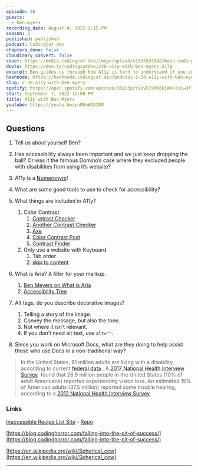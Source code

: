 ```yaml
---
episode: 38
guests:
  - ben-myers
recording_date: August 4, 2022 2:15 PM
season: 2
published: published
podcast: CodingCat.dev
chapters_done: false
cloudinary_convert: false
cover: https://media.codingcat.dev/image/upload/v1655831842/main-codingcatdev-photo/A11y_with_Ben_Myers.jpg
devto: https://dev.to/codingcatdev/238-a11y-with-ben-myers-517g
excerpt: Ben guides us through how A11y is hard to understand if you don’t use it everyday. He also shows us many tools that we can use to help make more accessibility compliant websites.
hashnode: https://hashnode.codingcat.dev/podcast-2-38-a11y-with-ben-myers
slug: 2-38-a11y-with-ben-myers
spotify: https://open.spotify.com/episode/33Zc3prYvzVFI9M66BjWHH?si=Qfl5jsSrQCOb3PdU5eqEbA
start: September 7, 2022 12:00 PM
title: A11y with Ben Myers
youtube: https://youtu.be/pnRUoW2OZOU
---
```


## Questions

1. Tell us about yourself Ben?
2. Has accessibility always been important and we just keep dropping the ball? Or was it the famous Domino’s case where they excluded people with disabilities from using it’s website?
3. A11y is a [Numeronym](https://en.wikipedia.org/wiki/Numeronym)!
4. What are some good tools to use to check for accessibility?
5. What things are included in A11y?
   1. Color Contrast
      1. [Contrast Checker](https://www.notion.so/160cd5bd1ef14296ae79f113a10dcbcd)
      2. [Another Contrast Checker](https://app.contrast-finder.org/)
      3. [Axe](https://github.com/dequelabs/axe-core)
      4. [Color Contrast Post](https://benmyers.dev/blog/fix-low-contrast-text/)
      5. [Contrast Finder](https://app.contrast-finder.org/)
   2. Only use a website with Keyboard
      1. Tab order
      2. [skip to content](https://accessibility.oit.ncsu.edu/it-accessibility-at-nc-state/developers/accessibility-handbook/mouse-and-keyboard-events/skip-to-main-content/)
6. What is Aria? A filler for your markup.
   1. [Ben Meyers on What is Aria](https://benmyers.dev/blog/aria/)
   2. [Accessibility Tree](https://www.notion.so/Ben-Myers-d5cee3c690db477f99108d9c14ae2fe5)
7. Alt tags, do you describe decorative images?

   1. Telling a story of the image.
   2. Convey the message, but also the tone.
   3. Not where it isn’t relevant.
   4. If you don’t need alt text, use `alt=""`.

8. Since you work on Microsoft Docs, what are they doing to help assist those who use Docs in a non-traditional way?

> In the United States, 61 million adults are living with a disability, according to current [federal data](https://www.cdc.gov/ncbddd/disabilityandhealth/infographic-disability-impacts-all.html)
> . A [2017 National Health Interview Survey](https://www.afb.org/research-and-initiatives/statistics/adults)
>  found that 26.9 million people in the United States (10% of adult Americans) reported experiencing vision loss. An estimated 15% of American adults (37.5 million) reported some trouble hearing, according to a [2012 National Health Interview Survey](https://www.nidcd.nih.gov/health/statistics/quick-statistics-hearing)
> .

### Links

[Inaccessible Recipe List Site](https://inaccessible-recipes.netlify.app/) - [Repo](https://github.com/BenDMyers/inaccessible-recipe-list)

[https://blog.codinghorror.com/falling-into-the-pit-of-success/](https://blog.codinghorror.com/falling-into-the-pit-of-success/)

[https://en.wikipedia.org/wiki/Spherical_cow](https://en.wikipedia.org/wiki/Spherical_cow)

---
